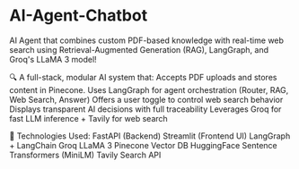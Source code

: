 # AI-Agent-Chatbot
AI Agent that combines custom PDF-based knowledge with real-time web search using Retrieval-Augmented Generation (RAG), LangGraph, and Groq's LLaMA 3 model!


🔍 A full-stack, modular AI system that:
Accepts PDF uploads and stores content in Pinecone.
Uses LangGraph for agent orchestration (Router, RAG, Web Search, Answer)
Offers a user toggle to control web search behavior
Displays transparent AI decisions with full traceability
Leverages Groq for fast LLM inference + Tavily for web search

🧠 Technologies Used:
FastAPI (Backend)
Streamlit (Frontend UI)
LangGraph + LangChain
Groq LLaMA 3
Pinecone Vector DB
HuggingFace Sentence Transformers (MiniLM)
Tavily Search API
